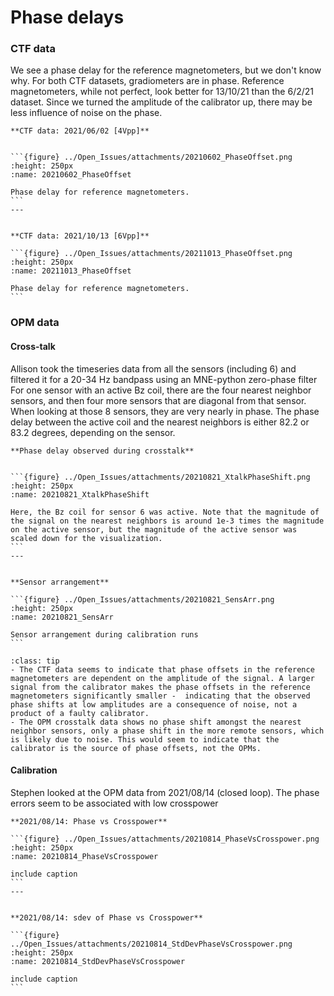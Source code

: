 # Phase delays


### CTF data

We see a phase delay for the reference magnetometers, but we don't know why. 
For both CTF datasets, gradiometers are in phase. Reference magnetometers, while not perfect, look better for 13/10/21 than the 6/2/21 dataset.  Since we turned the amplitude of the calibrator up, there may be less influence of noise on the phase.

````{panels}
**CTF data: 2021/06/02 [4Vpp]**


```{figure} ../Open_Issues/attachments/20210602_PhaseOffset.png
:height: 250px
:name: 20210602_PhaseOffset
	
Phase delay for reference magnetometers. 
```                                             
---


**CTF data: 2021/10/13 [6Vpp]**

```{figure} ../Open_Issues/attachments/20211013_PhaseOffset.png
:height: 250px
:name: 20211013_PhaseOffset
	
Phase delay for reference magnetometers. 
```
````

### OPM data

#### Cross-talk
Allison took the timeseries data from all the sensors (including 6) and filtered it for a 20-34 Hz bandpass using an MNE-python zero-phase filter
For one sensor with an active Bz coil, there are the four nearest neighbor sensors, and then four more sensors that are diagonal from that sensor. When looking at those 8 sensors, they are very nearly in phase. 
The phase delay between the active coil and the nearest neighbors is either 82.2 or 83.2 degrees, depending on the sensor. 


````{panels}
**Phase delay observed during crosstalk**


```{figure} ../Open_Issues/attachments/20210821_XtalkPhaseShift.png
:height: 250px
:name: 20210821_XtalkPhaseShift 

Here, the Bz coil for sensor 6 was active. Note that the magnitude of the signal on the nearest neighbors is around 1e-3 times the magnitude on the active sensor, but the magnitude of the active sensor was scaled down for the visualization. 
```                                             
---


**Sensor arrangement**

```{figure} ../Open_Issues/attachments/20210821_SensArr.png
:height: 250px
:name: 20210821_SensArr

Sensor arrangement during calibration runs
```

````

```{admonition} Summary
:class: tip
- The CTF data seems to indicate that phase offsets in the reference magnetometers are dependent on the amplitude of the signal. A larger signal from the calibrator makes the phase offsets in the reference magnetometers significantly smaller -  indicating that the observed phase shifts at low amplitudes are a consequence of noise, not a product of a faulty calibrator.
- The OPM crosstalk data shows no phase shift amongst the nearest neighbor sensors, only a phase shift in the more remote sensors, which is likely due to noise. This would seem to indicate that the calibrator is the source of phase offsets, not the OPMs.
``` 


#### Calibration

Stephen looked at the OPM data from 2021/08/14 (closed loop). The phase errors seem to be associated with low crosspower

````{panels}
**2021/08/14: Phase vs Crosspower**

```{figure} ../Open_Issues/attachments/20210814_PhaseVsCrosspower.png
:height: 250px
:name: 20210814_PhaseVsCrosspower 

include caption
```                                             
---


**2021/08/14: sdev of Phase vs Crosspower**

```{figure} ../Open_Issues/attachments/20210814_StdDevPhaseVsCrosspower.png
:height: 250px
:name: 20210814_StdDevPhaseVsCrosspower

include caption
```
````



